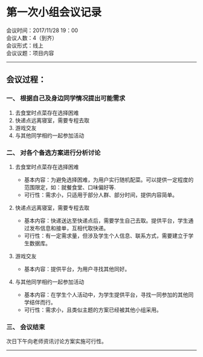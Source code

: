 # 第一次小组会议记录

会议时间：2017/11/28 19：00</br>
会议人数：4（到齐）</br>
会议形式：线上</br>
会议议题：项目内容</br>
*******
## 会议过程：
### 一、 根据自己及身边同学情况提出可能需求
1. 去食堂时点菜存在选择困难
2. 快递点远离寝室，需要专程去取
3. 游戏交友
4. 与其他同学相约一起参加活动

### 二、 对各个备选方案进行分析讨论
1. 去食堂时点菜存在选择困难
    - 基本内容：为避免选择困难，为用户实行随机配菜。可以提供一定程度的范围限定，如：就餐食堂、口味偏好等.
    - 可行性：需求小，只适用于部分人群、部分时间，提供内容简单。

2. 快递点远离寝室，需要专程去取
    - 基本内容：快递送达至快递点后，需要学生自己去取。提供平台，学生通过发布信息和接单，互相代取快递。
    - 可行性：有一定需求量，但涉及学生个人信息、联系方式，需要建立于学生数据库。
3. 游戏交友
    - 基本内容：提供平台，为用户寻找其他同好。
4. 与其他同学相约一起参加活动
    - 基本内容：在学生个人活动中，为学生提供平台，寻找一同参加的其他同学结伴而行。
    - 可行性：需求小，且类似主题的方案已经被其他小组采用。
### 三、 会议结束
次日下午向老师资讯讨论方案实施可行性。
*******